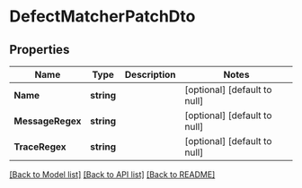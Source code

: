 # DefectMatcherPatchDto

## Properties
Name | Type | Description | Notes
------------ | ------------- | ------------- | -------------
**Name** | **string** |  | [optional] [default to null]
**MessageRegex** | **string** |  | [optional] [default to null]
**TraceRegex** | **string** |  | [optional] [default to null]

[[Back to Model list]](../README.md#documentation-for-models) [[Back to API list]](../README.md#documentation-for-api-endpoints) [[Back to README]](../README.md)

